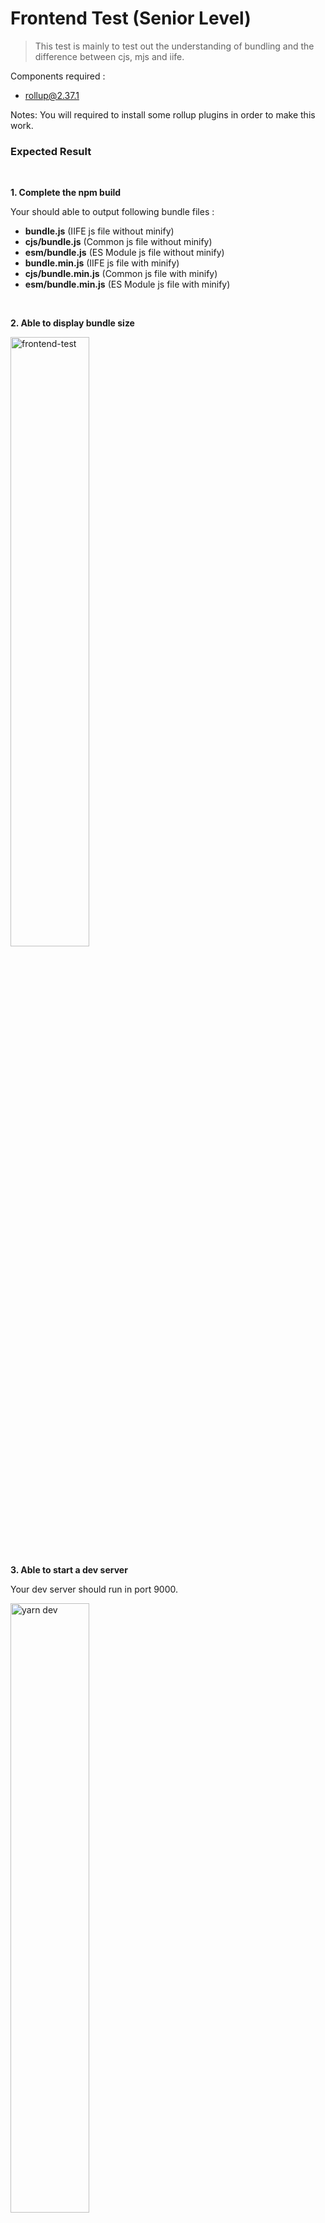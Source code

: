 # Frontend Test (Senior Level)

> This test is mainly to test out the understanding of bundling and the difference between cjs, mjs and iife.

Components required :

- rollup@2.37.1

Notes:
You will required to install some rollup plugins in order to make this work.

### Expected Result

<br/>

**1. Complete the npm build**

Your should able to output following bundle files :

- **bundle.js** (IIFE js file without minify)
- **cjs/bundle.js** (Common js file without minify)
- **esm/bundle.js** (ES Module js file without minify)
- **bundle.min.js** (IIFE js file with minify)
- **cjs/bundle.min.js** (Common js file with minify)
- **esm/bundle.min.js** (ES Module js file with minify)

<br/>

**2. Able to display bundle size**

<img width="50%" src="https://user-images.githubusercontent.com/28108597/105315513-65a20280-5bfa-11eb-90f4-0168d137b34f.png" alt="frontend-test" />

<br/>

**3. Able to start a dev server**

Your dev server should run in port 9000.

<img width="50%" src="https://user-images.githubusercontent.com/28108597/105316409-c41bb080-5bfb-11eb-830d-13aa3e2afcd6.png" alt="yarn dev" />

<br/>

**4. Able to support typescript file**

Your dev server should able to compile typescript file.

<img width="50%" src="https://user-images.githubusercontent.com/28108597/105319529-f3ccb780-5bff-11eb-993f-b37a9d9aa6bd.png" alt="error" />

**5. Able to import css file and compile to bundle.css**

Your bundle.css should be reside in `public/bundle.css`.

<br/>

To do this test, you should fork this repository and implement your solution inside your forked repository.
